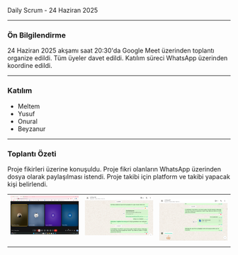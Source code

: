 Daily Scrum - 24 Haziran 2025

---

### Ön Bilgilendirme
24 Haziran 2025 akşamı saat 20:30'da Google Meet üzerinden toplantı organize edildi. Tüm üyeler davet edildi. Katılım süreci WhatsApp üzerinden koordine edildi.

---

### Katılım
- Meltem 
- Yusuf 
- Onural 
- Beyzanur 
---

### Toplantı Özeti
Proje fikirleri üzerine konuşuldu. Proje fikri olanların WhatsApp üzerinden dosya olarak paylaşılması istendi. Proje takibi için platform ve takibi yapacak kişi belirlendi.


<table>
  <tr>
    <td>
      <img src="https://github.com/meltem12344/Bootcamp2025/blob/main/bootcampFiles/sprintOne/dailyScrum/screenshots/6.png?raw=true" width="600" style="margin-bottom:20px;" />
    </td>
    <td>
      <img src="https://github.com/meltem12344/Bootcamp2025/blob/main/bootcampFiles/sprintOne/dailyScrum/screenshots/7.png?raw=true" width="600" style="margin-bottom:20px;" />
    </td>
    <td>
      <img src="https://github.com/meltem12344/Bootcamp2025/blob/main/bootcampFiles/sprintOne/dailyScrum/screenshots/8.png?raw=true" width="600"/>
    </td>
  </tr>
</table>

